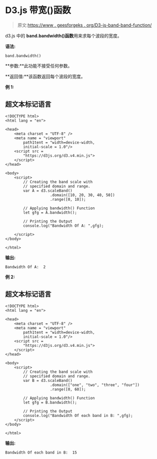 # D3.js 带宽()函数

> 原文:[https://www . geesforgeks . org/D3-js-band-band-function/](https://www.geeksforgeeks.org/d3-js-band-bandwidth-function/)

d3.js 中的 **band.bandwidth()函数**用来求每个波段的宽度。

**语法:**

```
band.bandwidth()
```

**参数:**此功能不接受任何参数。

**返回值:**该函数返回每个波段的宽度。

**例 1:**

## 超文本标记语言

```
<!DOCTYPE html>
<html lang = "en">

<head>
    <meta charset = "UTF-8" />
    <meta name = "viewport"
        path1tent = "width=device-width,
        initial-scale = 1.0"/>
    <script src =
        "https://d3js.org/d3.v4.min.js">
    </script>
</head>

<body>
    <script>
        // Creating the band scale with
        // specified domain and range.
        var A = d3.scaleBand()
                    .domain([10, 20, 30, 40, 50])
                    .range([0, 10]);

        // Applying bandwidth() Function
        let gfg = A.bandwidth();

        // Printing the Output 
        console.log("Bandwidth Of A: ",gfg);

    </script>
</body>

</html>
```

**输出:**

```
Bandwidth Of A:  2
```

**例 2:**

## 超文本标记语言

```
<!DOCTYPE html>
<html lang = "en">

<head>
    <meta charset = "UTF-8" />
    <meta name = "viewport"
        path1tent = "width=device-width,
        initial-scale = 1.0"/>
    <script src =
        "https://d3js.org/d3.v4.min.js">
    </script>
</head>

<body>
    <script>
        // Creating the band scale with
        // specified domain and range.
        var B = d3.scaleBand()
                    .domain(["one", "two", "three", "four"])
                    .range([0, 60]);

        // Applying bandwidth() Function
        let gfg = B.bandwidth();

        // Printing the Output 
        console.log("Bandwidth Of each band in B: ",gfg);
    </script>
</body>

</html>
```

**输出:**

```
Bandwidth Of each band in B:  15
```